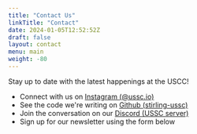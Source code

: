 ```yaml
---
title: "Contact Us"
linkTitle: "Contact"
date: 2024-01-05T12:52:52Z
draft: false
layout: contact
menu: main
weight: -80
---
```


Stay up to date with the latest happenings at the USCC!

* Connect with us on [Instagram (@ussc.io)](https://www.instagram.com/ussc.io/)
* See the code we're writing on [Github (stirling-ussc)](https://github.com/stirling-ussc)
* Join the conversation on our [Discord (USSC server)](https://discord.gg/DZnAvAnhKD)
* Sign up for our newsletter using the form below
